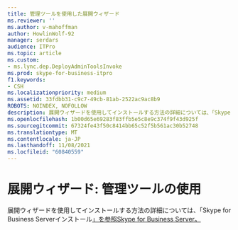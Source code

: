 ```yaml
---
title: 管理ツールを使用した展開ウィザード
ms.reviewer: ''
ms.author: v-mahoffman
author: HowlinWolf-92
manager: serdars
audience: ITPro
ms.topic: article
ms.custom:
- ms.lync.dep.DeployAdminToolsInvoke
ms.prod: skype-for-business-itpro
f1.keywords:
- CSH
ms.localizationpriority: medium
ms.assetid: 33fdbb31-c9c7-49cb-81ab-2522ac9ac8b9
ROBOTS: NOINDEX, NOFOLLOW
description: 展開ウィザードを使用してインストールする方法の詳細については、「Skype for Business Serverインストール」を参照Skype for Business Server。
ms.openlocfilehash: 1b00d65e69283f83ffb5e5c8e9c374f9f43d925f
ms.sourcegitcommit: 67324fe43f50c8414bb65c52f5b561ac30b52748
ms.translationtype: MT
ms.contentlocale: ja-JP
ms.lasthandoff: 11/08/2021
ms.locfileid: "60840559"
---
```

# <a name="deployment-wizard-using-the-admin-tools"></a>展開ウィザード: 管理ツールの使用
 
展開ウィザードを使用してインストールする方法の詳細については、「Skype for Business Serverインストール[」を参照Skype for Business Server。](../../../deploy/install/install.md)
  

